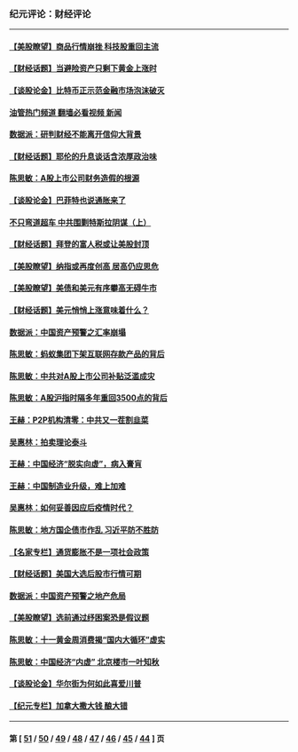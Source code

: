 ### 纪元评论：财经评论
---
#### [【美股瞭望】商品行情崩挫 科技股重回主流](../../pages/nsc1026/n13029798.md?06240330) 
#### [【财经话题】当避险资产只剩下黄金上涨时](../../pages/nsc1026/n12975626.md?06240330) 
#### [【谈股论金】比特币正示范金融市场泡沫破灭](../../pages/nsc1026/n12961769.md?06240330) 
#### [油管热门频道 翻墙必看视频 新闻](ok?06240330)
#### [数据派：研判财经不能离开信仰大背景](../../pages/nsc1026/n12932684.md?06240330) 
#### [【财经话题】耶伦的升息谈话含浓厚政治味](../../pages/nsc1026/n12927299.md?06240330) 
#### [陈思敏：A股上市公司财务造假的根源](../../pages/nsc1026/n11229323.md?06240330) 
#### [【谈股论金】巴菲特也说通胀来了](../../pages/nsc1026/n12922463.md?06240330) 
#### [不只弯道超车 中共围剿特斯拉阴谋（上）](../../pages/nsc1026/n12919595.md?06240330) 
#### [【财经话题】拜登的富人税或让美股封顶](../../pages/nsc1026/n12899125.md?06240330) 
#### [【美股瞭望】纳指或再度创高 居高仍应思危](../../pages/nsc1026/n12878350.md?06240330) 
#### [【美股瞭望】美债和美元有序攀高无碍牛市](../../pages/nsc1026/n12844459.md?06240330) 
#### [【财经话题】美元悄悄上涨意味着什么？](../../pages/nsc1026/n12798222.md?06240330) 
#### [数据派：中国资产预警之汇率崩塌](../../pages/nsc1026/n12774242.md?06240330) 
#### [陈思敏：蚂蚁集团下架互联网存款产品的背后](../../pages/nsc1026/n12719862.md?06240330) 
#### [陈思敏：中共对A股上市公司补贴泛滥成灾](../../pages/nsc1026/n12713263.md?06240330) 
#### [陈思敏：A股沪指时隔多年重回3500点的背后](../../pages/nsc1026/n12675538.md?06240330) 
#### [王赫：P2P机构清零：中共又一茬割韭菜](../../pages/nsc1026/n12614544.md?06240330) 
#### [吴惠林：拍卖理论泰斗](../../pages/nsc1026/n12591360.md?06240330) 
#### [王赫：中国经济“脱实向虚”，病入膏肓](../../pages/nsc1026/n12564946.md?06240330) 
#### [王赫：中国制造业升级，难上加难](../../pages/nsc1026/n12559461.md?06240330) 
#### [吴惠林：如何妥善因应后疫情时代？](../../pages/nsc1026/n12553885.md?06240330) 
#### [陈思敏：地方国企债市作乱 习近平防不胜防](../../pages/nsc1026/n12553384.md?06240330) 
#### [【名家专栏】通货膨胀不是一项社会政策](../../pages/nsc1026/n12528711.md?06240330) 
#### [【财经话题】美国大选后股市行情可期](../../pages/nsc1026/n12514949.md?06240330) 
#### [数据派：中国资产预警之地产危局](../../pages/nsc1026/n12490884.md?06240330) 
#### [【美股瞭望】选前通过纾困案恐是假议题](../../pages/nsc1026/n12487724.md?06240330) 
#### [陈思敏：十一黄金周消费揭“国内大循环”虚实](../../pages/nsc1026/n12468798.md?06240330) 
#### [陈思敏：中国经济“内虚” 北京楼市一叶知秋](../../pages/nsc1026/n12464918.md?06240330) 
#### [【谈股论金】华尔街为何如此喜爱川普](../../pages/nsc1026/n12460691.md?06240330) 
#### [【纪元专栏】加拿大撒大钱 酿大错](../../pages/nsc1026/n12406564.md?06240330) 

---
#### 第 [ [51](./51.md?06240330) / [50](./50.md?06240330) / [49](./49.md?06240330) / [48](./48.md?06240330) / [47](./47.md?06240330) / [46](./46.md?06240330) / [45](./45.md?06240330) / [44](./44.md?06240330) ] 页
